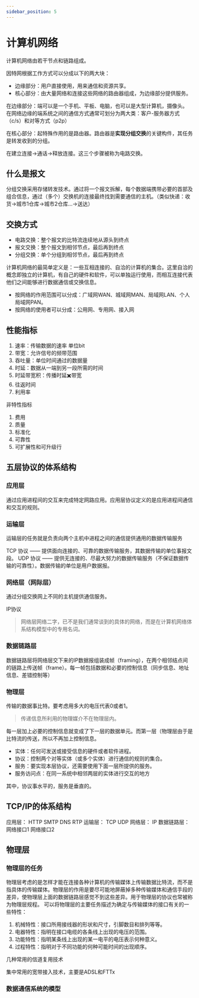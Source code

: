 ```yaml
---
sidebar_position: 5
---
```


# 计算机网络

计算机网络由若干节点和链路组成。

因特网根据工作方式可以分成以下的两大块：
* 边缘部分：用户直接使用，用来通信和资源共享。
* 核心部分：由大量网络和连接这些网络的路由器组成，为边缘部分提供服务。

在边缘部分：端可以是一个手机、平板、电脑，也可以是大型计算机，摄像头。
在网络边缘的端系统之间的通信方式通常可划分为两大类：客户-服务器方式（c/s）和对等方式（p2p）

在核心部分：起特殊作用的是路由器。路由器是**实现分组交换**的关键构件，其任务是转发收到的分组。

在建立连接->通话->释放连接。这三个步骤被称为电路交换。
## 什么是报文
分组交换采用存储转发技术。通过将一个报文拆解，每个数据端携带必要的首部及组合信息，通过（多个）交换机的连接最终找到需要通信的主机。（类似快递：收货->城市1仓库->城市2仓库...->送达）

## 交换方式
* 电路交换：整个报文的比特流连续地从源头到终点
* 报文交换：整个报文到相邻节点，最后再到终点
* 分组交换：单个分组到相邻节点，最后再到终点

计算机网络的最简单定义是：一些互相连接的、自洽的计算机的集合。这里自洽的概念即独立的计算机，有自己的硬件和软件，可以单独运行使用，而相互连接代表他们之间能够进行数据通信或交换信息。

* 按网络的作用范围可以分成：广域网WAN、城域网MAN、局域网LAN、个人局域网PAN。
* 按网络的使用者可以分成：公用网、专用网、接入网

## 性能指标

1. 速率：传输数据的速率 单位bit
2. 带宽：允许信号的频带范围
3. 吞吐量：单位时间通过的数据量
4. 时延：数据从一端到另一段所需的时间
5. 时延带宽积：传播时延✖️带宽
6. 往返时间
7. 利用率

非特性指标
1. 费用
2. 质量
3. 标准化
4. 可靠性
5. 可扩展性和可升级行
  
## 五层协议的体系结构

### 应用层

通过应用进程间的交互来完成特定网路应用。应用层协议定义的是应用进程间通信和交互的规则。

### 运输层

运输层的任务就是负责向两个主机中进程之间的通信提供通用的数据传输服务

TCP 协议 —— 提供面向连接的、可靠的数据传输服务，其数据传输的单位事报文段。
UDP 协议 —— 提供无连接的、尽最大努力的数据传输服务（不保证数据传输的可靠性）。数据传输的单位是用户数据报。

### 网络层（网际层）

通过分组交换网上不同的主机提供通信服务。

IP协议

> 网络层网络二字，已不是我们通常谈到的具体的网络，而是在计算机网络体系结构模型中的专用名词。

### 数据链路层

数据链路层将网络层交下来的IP数据报组装成帧（framing），在两个相邻结点间的链路上传送帧（frame）。每一帧包括数据和必要的控制信息（同步信息、地址信息、差错控制等）

### 物理层

传输的数据事比特。要考虑用多大的电压代表0或者1。

> 传递信息所利用的物理媒介不在物理层内。


每一层加上必要的控制信息就变成了下一层的数据单元。而第一层（物理层由于是比特流的传送，所以不再加上控制信息。

* 实体：任何可发送或接受信息的硬件或者软件进程。
* 协议：控制两个对等实体（或多个实体）进行通信的规则的集合。
* 服务：要实现本层协议，还需要使用下面一层所提供的服务。
* 服务访问点：在同一系统中相邻两层的实体进行交互的地方

其中，协议事水平的，服务是垂直的。

## TCP/IP的体系结构

应用层： HTTP SMTP DNS RTP
运输层： TCP        UDP
网络层： IP
数据链路层： 网络接口1 网络接口2

## 物理层

### 物理层的任务
物理层考虑的是怎样才能在连接各种计算机的传输媒体上传输数据比特流，而不是指具体的传输媒体。物理层的作用是要尽可能地屏蔽掉多种传输媒体和通信手段的差异，使物理层上面的数据链路层感觉不到这些差异。用于物理层的协议也常被称为物理层规程。
可以将物理层的主要任务描述为确定与传输媒体的接口有关的一些特性：
1. 机械特性：接口所用接线器的形状和尺寸，引脚数目和排列等等。
2. 电器特性：指明在接口电缆的各条线上出现的电压的范围。
3. 功能特性：指明某条线上出现的某一电平的电压表示何种意义。
4. 过程特性：指明对于不同功能的何种可能时间的出现顺序。

几种常用的信道复用技术

集中常用的宽带接入技术，主要是ADSL和FTTx

### 数据通信系统的模型

